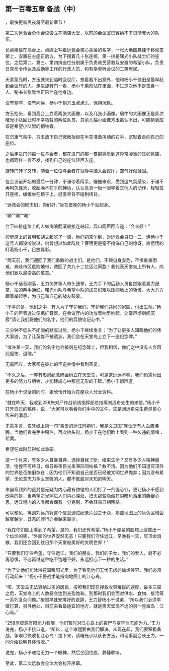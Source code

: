 ## 第一百零五章 备战（中）
，最快更新黑夜将至最新章节！

第二次远救会全体会议设立在酒店大堂，以前的会议室已容纳不下日渐庞大的队伍。

长桌横放在高台上，桌牌上写着远救会核心高层的名字，一张大地图悬挂于移动支架上，安置在主座正后方，台下摆着几十张座椅，第一排是曙光小队战士们的座位，之后第二、第三、第四排座位分别属于负责难民营救及安置的希望小队，负责日常命令传达及后勤等工作的行政人员，和有幸旁听会议的二等居民。

天蒙蒙亮时，方玉就来到临时会议厅，想着若不出意外，他和杨小千依旧是最早赶到会议厅的人，走进旋转门一看，杨小千果然站在里面，不过这次他不是孤身一人，秘书长张欣怡正陪伴在他身边。

没有寒暄，没有问候，杨小千朝方玉点点头，保持沉默。

方玉抬头，看到高台上立着两张大画像，以及几张小画像。居中的大画像正是此次曙光小队回归时不幸牺牲的两位队员，其余几幅小画像方玉虽认不出，可能猜到应该是希望小队里的牺牲者。

在沉重气氛中，方玉放下自己微微抬起在半空准备挥动的右手，沉默着走向自己的座位。

之后走进门的每一位与会者，都在进门的那一霎那感觉到这异常凝重的压抑氛围，也都同样一言不发，找到自己的座位轻声入座。

旋转门转了又转，随着一位位与会者在寂静中踏入会议厅，空气好似凝固。

在会议前开始的最后一分钟，于谦带着阿呆，姗姗来迟，受到这气氛感染，于谦不再呵欠连天，收起满不在乎的神色，认认真真一板一眼学着其他人的动作，轻轻拉开座椅，缓缓坐在椅子上，挺直脊背不碰到椅背。

“远救会的同志们，你们好。”坐在首座的杨小千站起身。

“唰”“唰”“唰”

台下四排座位上的人如海浪翻滚般接连站起，异口同声回应道：“会长好！”

旁听席上的曹明和胡文超吃了一惊，他们初来乍到，对远救会只知一二，连杨小千这号人都没听说过，何曾想过如此阵仗？曹明更是毫不掩饰自己的惊讶，直愣愣的盯着杨小千，目放异彩。

“两天前，我们迎回了我们勇敢的战士们。是他们，不顾自身安危，不惧重重困难，奔赴市区危险地带，救回了共九十二位远江同胞！我代表天堂岛上所有人，向他们致以最崇高的敬意。”

杨小千话音刚落，王力何育等人带头鼓掌，王力手下的后勤人员自然跟着卖力鼓掌，拍的两手通红，曙光小队与希望小队的成员们难以压抑脸上的骄傲，大大方方跟着举起手，为自己和自己的战友鼓掌。

“不幸的是，他们之中，有人为了守护我们，守护我们共同的家园，付出生命。”杨小千的声音透过便携扩音器，在会议厅内的功放音响里响起，让掌声顷刻间沉寂“请让我们将他们的名字，他们的容貌铭记心中。”

三分钟不低头不闭眼的默哀过后，杨小千继续发言：“为了让更多人知晓他们的伟大事迹，为了让英雄不被遗忘，我们会在天堂岛上立下一座纪念碑。”

“或许某一天，我们的名字也会被刻在纪念碑上，但我相信，你们之中没有人会因此胆怯、退缩。”

无需回应，大家都在彼此的坚定神情中看到答复。

“不久之后，一座有形的纪念碑会树立在天堂岛，可是这远远不够，我们仍需付出更多的努力与牺牲，才能建成心中那座无形的丰碑。”杨小千朗声道。

在杨小千说话的同时，张欣怡开始为在座众人分发资料。

“就在昨天，我收到258旅对尸作战前线指挥部总指挥刘远舟先生的来信。”杨小千打开自己的稿件，说，“大家可以看看你们手中的文件，这是刘远舟先生费尽苦心传来的消息。”

无需多言，仅凭纸上第一句“亲爱的远江同胞们，我是文卫国”就让所有人血液沸腾。当他们看完手中稿件，再次抬头时，杨小千在他们脸上看到一种久违的情绪：希冀。

希望在此时显得如此重要。

这一个月来，有多少人自暴自弃，选择自我了断，结束生命？又有多少人精神崩溃，惶惶不可终日，每日每夜目光呆滞形同枯槁？数不清。因为他们不知道穹顶外的世界是否依旧存在；因为他们不知道自己是否已经被文明世界抛弃；因为没有希望，无论意志力多么坚强的人，都不敢面对未知的明天。

来自穹顶外的这封信无疑为内心藏有彷徨的人们打了一剂强心针，更让杨小千感到欣喜的是，当希望之光照进人们内心深处，扫灭那些隐藏在阴暗角落里的龌龊心思，远江境内的人类都会保有一分克制，不会轻易自相残杀。

可以预见，等到刘远舟将这个信息通过纪录片公之于众，那些地图上的灰色区域会越变越少，丑恶的罪行亦会越来越少。

“我在你们脸上看到了希望，是的，我们还有希望。”杨小千绷紧的脸颊上绽放出一个灿烂的笑，“外面的世界安然无恙！只要我们守住远江，早晚有一天，穹顶会消散，我们还会回到往日那个天堂般美好的文明世界！”

“只要我们守住希望，守住远江，我们的朋友，我们的子女，我们的爱人，就不必再恐惧，不必再过这种吃不饱睡不好，永远担心下一秒的生活。”

“为了让他们能沐浴在温暖阳光里，为了看见他们无忧无虑的灿烂笑容，我们必须行动起来！”杨小千将战术笔指向地图上的江心岛。

“咳，天堂岛无法容纳过多的居民，按照我们现在搜救收容难民的速度，最多三周之后，天堂岛上的人数将会达到充盈饱和。到那时我们会面对供水、食物、排污等一系列复杂问题。”按照早就安排好的说辞，王力替杨小千说道，“所以我们必须早做打算，另寻他处，目前来看最适宜的地方，就是离天堂岛不远的另一座海岛：江心岛。”

“258旅资源有限能力有限，他们暂时对江心岛上的丧尸与变异体无能为力。”王力说完，杨小千接口道，“所以，这个难题要由我们解决。从现在起，我们要积极备战，争取尽快收复江心岛！接下来，请曙光小队队长方玉，和理事副会长王力，一同介绍说明具体情况。”

说完，杨小千递给王力一个眼神，然后坐回位置，静静聆听。

至此，第二次远救会全体大会拉开序幕。

